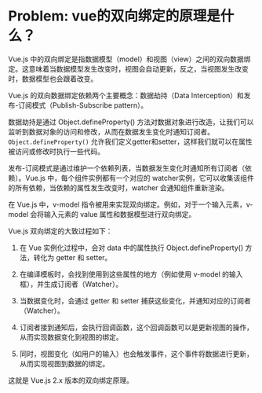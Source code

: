 # Problem: vue的双向绑定的原理是什么？

Vue.js 中的双向绑定是指数据模型（model）和视图（view）之间的双向数据绑定。这意味着当数据模型发生改变时，视图会自动更新，反之，当视图发生改变时，数据模型也会跟着改变。

Vue.js 的双向数据绑定依赖两个主要概念：数据劫持（Data Interception）和发布-订阅模式（Publish-Subscribe pattern）。

数据劫持是通过 Object.defineProperty() 方法对数据对象进行改造，让我们可以监听到数据对象的访问和修改，从而在数据发生变化时通知订阅者。`Object.defineProperty()` 允许我们定义getter和setter，这样我们就可以在属性被访问或修改时执行一些代码。

发布-订阅模式是通过维护一个依赖列表，当数据发生变化时通知所有订阅者（依赖）。Vue.js 中，每个组件实例都有一个对应的 watcher实例，它可以收集该组件的所有依赖，当依赖的属性发生改变时，watcher 会通知组件重新渲染。

在 Vue.js 中，v-model 指令被用来实现双向绑定。例如，对于一个输入元素，v-model 会将输入元素的 value 属性和数据模型进行双向绑定。

Vue.js 双向绑定的大致过程如下：

1. 在 Vue 实例化过程中，会对 data 中的属性执行 Object.defineProperty() 方法，转化为 getter 和 setter。

2. 在编译模板时，会找到使用到这些属性的地方（例如使用 v-model 的输入框），并生成订阅者（Watcher）。

3. 当数据变化时，会通过 getter 和 setter 捕获这些变化，并通知对应的订阅者（Watcher）。

4. 订阅者接到通知后，会执行回调函数，这个回调函数可以是更新视图的操作，从而实现数据变化到视图的绑定。

5. 同时，视图变化（如用户的输入）也会触发事件，这个事件将数据进行更新，从而实现视图到数据的绑定。

这就是 Vue.js 2.x 版本的双向绑定原理。